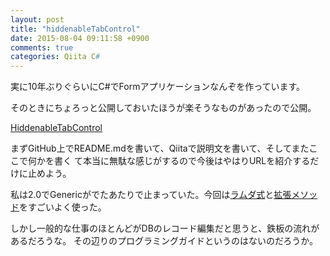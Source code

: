 ```yaml
---
layout: post
title: "hiddenableTabControl"
date: 2015-08-04 09:11:58 +0900
comments: true
categories: Qiita C#
---
```


実に10年ぶりぐらいにC#でFormアプリケーションなんぞを作っています。

そのときにちょろっと公開しておいたほうが楽そうなものがあったので公開。

[HiddenableTabControl](https://github.com/PharaohKJ/HiddenableTabControl)

まずGitHub上でREADME.mdを書いて、Qiitaで説明文を書いて、そしてまたここで何かを書く
て本当に無駄な感じがするので今後はやはりURLを紹介するだけに止めよう。

私は2.0でGenericがでたあたりで止まっていた。今回は[ラムダ式](https://msdn.microsoft.com/ja-jp/library/bb397687%28v=vs.120%29.aspx)と[拡張メソッド](https://msdn.microsoft.com/ja-jp/library/Bb383977%28v=VS.120%29.aspx)をすごいよく使った。

しかし一般的な仕事のほとんどがDBのレコード編集だと思うと、鉄板の流れがあるだろうな。
その辺りのプログラミングガイドというのはないのだろうか。

